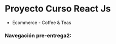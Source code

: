 # Proyecto Curso React Js
- Ecommerce - Coffee & Teas

### Navegación pre-entrega2:

[gif]: https://github.com/JennyVicencio/Proyecto-Final-CH/blob/master/navigation-gif_pre2.gif "Navegación pre-2"